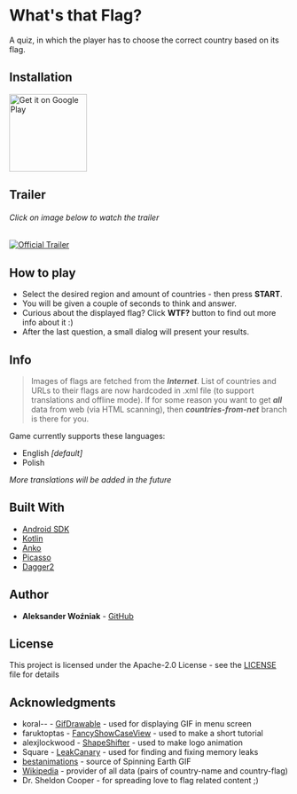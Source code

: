 # What's that Flag?

A quiz, in which the player has to choose the correct country based on its flag.

## Installation

<a href='https://play.google.com/store/apps/details?id=me.wozappz.whatsthatflag&pcampaignid=MKT-Other-global-all-co-prtnr-py-PartBadge-Mar2515-1'><img alt='Get it on Google Play' src='https://play.google.com/intl/en_us/badges/images/generic/en_badge_web_generic.png' height="140"/></a>

## Trailer

###### *Click on image below to watch the trailer*
<a href="http://www.youtube.com/watch?feature=player_embedded&v=JDHypI8OBec
" target="_blank"><img src="https://media.giphy.com/media/l4EoTXFYNouf9w0Ew/giphy.gif" 
alt="Official Trailer" /></a>

## How to play

* Select the desired region and amount of countries - then press **START**.
* You will be given a couple of seconds to think and answer.
* Curious about the displayed flag? Click **WTF?** button to find out more info about it :)
* After the last question, a small dialog will present your results.

## Info

> Images of flags are fetched from the ***Internet***. List of countries and URLs to their flags are now hardcoded in .xml file (to support translations and offline mode). If for some reason you want to get ***all*** data from web (via HTML scanning), then ***countries-from-net*** branch is there for you.

Game currently supports these languages:
* English *[default]*
* Polish

*More translations will be added in the future*

## Built With

* [Android SDK](https://developer.android.com/index.html)
* [Kotlin](https://kotlinlang.org/)
* [Anko](https://github.com/Kotlin/anko)
* [Picasso](https://github.com/square/picasso)
* [Dagger2](https://github.com/google/dagger)

## Author

* **Aleksander Woźniak** - [GitHub](https://github.com/aleksanderwozniak)

## License

This project is licensed under the Apache-2.0 License - see the [LICENSE](LICENSE) file for details

## Acknowledgments

* koral-- - [GifDrawable](https://github.com/koral--/android-gif-drawable) - used for displaying GIF in menu screen
* faruktoptas - [FancyShowCaseView](https://github.com/faruktoptas/FancyShowCaseView) - used to make a short tutorial
* alexjlockwood - [ShapeShifter](https://github.com/alexjlockwood/ShapeShifter) - used to make logo animation
* Square - [LeakCanary](https://github.com/square/leakcanary) - used for finding and fixing memory leaks
* [bestanimations](http://bestanimations.com) - source of Spinning Earth GIF
* [Wikipedia](https://en.wikipedia.org/wiki/Main_Page) - provider of all data (pairs of country-name and country-flag)
* Dr. Sheldon Cooper - for spreading love to flag related content ;)
